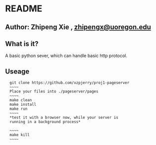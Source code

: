 # README #


## Author: Zhipeng Xie , zhipengx@uoregon.edu ##

## What is it?
A basic python sever, which can handle basic http protocol.


## Useage

```
  git clone https://github.com/xzpjerry/proj1-pageserver
  ~~~~
  Place your files into ./pageserver/pages
  ~~~~
  make clean
  make install
  make run
  ~~~~
  *test it with a browser now, while your server is
  running in a background process*

  ~~~~
  make kill 
  ~~~~
```

